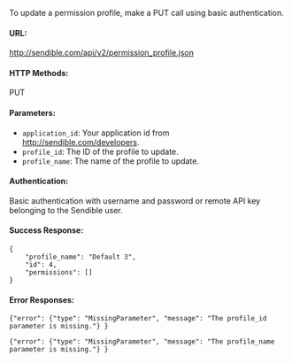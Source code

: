 To update a permission profile, make a PUT call using basic authentication.

#### URL: ####
http://sendible.com/api/v2/permission_profile.json

#### HTTP Methods: ####
PUT

#### Parameters: ####
  * `application_id`: Your application id from http://sendible.com/developers.
  * `profile_id`: The ID of the profile to update.
  * `profile_name`: The name of the profile to update.


#### Authentication: ####
Basic authentication with username and password or remote API key belonging to the Sendible user.

#### Success Response: ####
```
{
    "profile_name": "Default 3",
    "id": 4,
    "permissions": []
}
```

#### Error Responses: ####
```
{"error": {"type": "MissingParameter", "message": "The profile_id parameter is missing."} }
```

```
{"error": {"type": "MissingParameter", "message": "The profile_name parameter is missing."} }
```